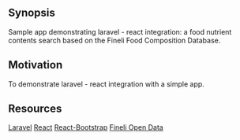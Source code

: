 ## Synopsis

Sample app demonstrating laravel - react integration: a food nutrient contents search based on the Fineli Food Composition Database.

## Motivation

To demonstrate laravel - react integration with a simple app.

## Resources

[Laravel](https://laravel.com/)
[React](https://facebook.github.io/react/)
[React-Bootstrap](https://react-bootstrap.github.io/)
[Fineli Open Data](https://fineli.fi/fineli/en/ohje/19)